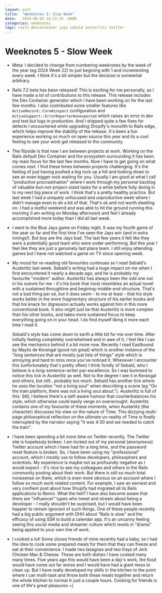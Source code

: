```yaml
---
layout: post
title:  "Weeknotes 5: Slow Week"
date:   2024-06-03 14:21:35 -0400
categories: weeknotes
tags: rails devcontainer jays sebald austerlitz twitter
---
```


# Weeknotes 5 - Slow Week

- Meta: I decided to change from numbering weeknotes by the week of the year (eg 2024 Week 22) to just begining with 1 and incrementing every week. I think it's a bit simpler but the decision is somewhat arbitrary.

- Rails 7.2 beta has been released! This is exciting for me personally, as I have made a lot of contributions to this release. This release includes the Dev Container generator which I have been working on for the last few months. I also contributed some smaller features like `ActiveRecord::Core#inspect` configuration and `ActiveSupport::ErrorReporter#unexpected` which raises an error in dev and test but logs in production. And I shipped quite a few fixes for defects I encountered while upgrading Shopify's monolith to Rails edge, which helps improve the stability of the release. It's been a fun experience working so much on open source this year and its a cool feeling to see your work get released to the community.

- The flipside is that now I am between projects at work. Working on the Rails default Dev Container and the ecosystem surrounding it has been my main focus for the last few months. Now I have to get going on what comes next. I find these times between projects challenging. It's the feeling of just having pushed a big rock up a hill and looking down to see an even bigger rock waiting for you. Usually I am good at what I call "productive procrastination" where I work through my personal backlog of valuable-but-not-project-sized tasks for a while before fully diving in to my next big piece of work. I think that's a pretty healthy practice. But last week I had a uniquely unfocused and unproductive week where I didn't manage even to do a bit of that. That's ok and not worth dwelling on. I had a restful weekend and was able to hit the ground running this morning (I am writing on Monday afternoon) and feel I already accomplished more today than I did all last week.

- I went to the Blue Jays game on Friday night. It was my fourth game of the year so far and the first time I've seen the Jays win (and in extra innings!). But boy are the Jays bad. The last few years it felt like they were a potentially good team who were under-performing. But this year I feel like they are just a genuinely last place team. I still enjoy attending games but I have not watched a game on TV since opening week.

- My mood for re-reading old favourites continues so I read Sebald's Austerlitz last week. Sebald's writing had a huge impact on me when I first encountered it nearly a decade ago, and he is probably my favourite "modern" author. Austerlitz has always been the odd one out in his ouevre for me - it's his book that most resembles an actual novel with a sustained throughline and begining-middle-end structure. That's not a bad thing per sé, but it does seem - to me at least - that his style works better in the more fragmentary structure of his earlier books and that his knack for digression actually works against him in this more conventional book. It also might just be that Austerlitz is more complex than his other books, and takes more sustained focus to keep everything going on in your head. I do find myself liking it more each time I read it.

  Sebald's style has come down to earth a little bit for me over time. After initially feeling completely overwhelmed and in awe of it, I feel like I can see the mechanics behind it a bit more now. Recently I read Eastbound by Maylis de Kerangal (good not great) which is another instance of the "long sentences that are mostly just lists of things" style which is annoying and hard to miss once you've noticed it. Whenever I encounter this (unfortunately that's pretty often) I think fondly of Sebald, who I believe is a long-sentence-writer par-excellence. So I was bummed to notice this tick in Austerlitz as well. Not to the degree I see it in Kerangal and others, but still.. probably too much. Sebald has another tick where he uses the locution "not a living soul" when describing a scene (eg "On the train platform, there was not a living soul about."). Austerlitz is full of this. Still, I believe there's a self-aware humour that counterbalances his style, which otherwise could easily verge on overwrought. Austerlitz contains one of my favourite of these moments, when Austerlitz (the character) discusses his view on the nature of Time. This dizzying multi-page philosophical reflection on the ultimate un-reality of Time is finally interrupted by the narrator saying "It was 4:30 and we needed to catch the train".

- I have been spending a bit more time on Twitter recently. The Twitter site is hopelessly broken. I am locked out of my personal (anonymous) Twitter account which I have had for a long time, and the password reset feature is broken. So, I have been using my "professional" account, which I mostly use to follow developers, philosophers and scientists. My experience is maybe not as profoundly negative as I would expect - it's nice to see my colleagues and others in the Rails community posting about their work. But there is still so much total nonesense on there, which is even more obvious on an account where I follow so much work related content. For example, I saw an earnest and very confient post about how Shopify had migrated all its Rails applications to Remix. What the hell? I have also become aware that there are "influencer" types who tweet and stream about being a developer - I really shouldn't be surprised, but I would have been happier to remain ignorant of such things. One of these people recently had a big public argument with DHH about "Rails is slow" and the efficacy of using SSR to build a calendar app. It's an uncanny feeling seeing this social media and streamer culture which revels in "drama" being applied to your own line of work.

- I cooked a lot! Some closse friends of mine recently had a baby, so I had the idea to cook some prepared meals for them that they can freeze and eat at their convenience. I made two lasagnas and two trays of Jerk Chicken Mac & Cheese. These are both dishes I have cooked many many times. Five years ago this would have been a day's work, the food would have come out far worse and I would have had a giant mess to clean up. But I have really developed my skills in the kitchen to the point where I can multi-task and throw both these meals together and return the whole kitchen to normal in just a couple hours. Cooking for friends is one of life's great pleasures =)
